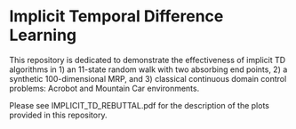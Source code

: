 # Implicit Temporal Difference Learning

This repository is dedicated to demonstrate the effectiveness of implicit TD algorithms in 1) an 11-state random walk with two absorbing end points, 2) a synthetic 100-dimensional MRP, and 3) classical continuous domain control problems: Acrobot and Mountain Car environments.


Please see IMPLICIT_TD_REBUTTAL.pdf for the description of the plots provided in this repository.
